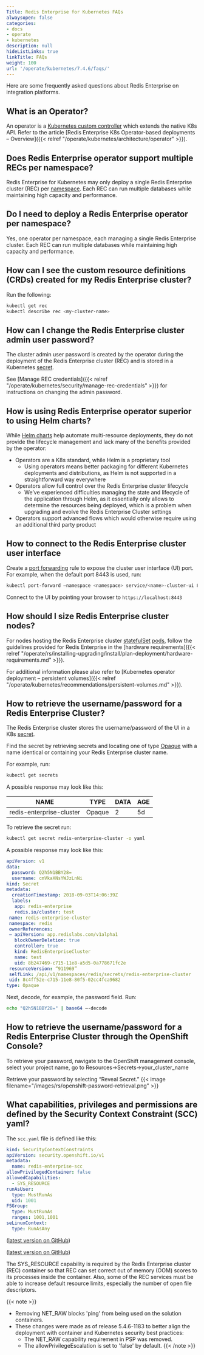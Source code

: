 ```yaml
---
Title: Redis Enterprise for Kubernetes FAQs
alwaysopen: false
categories:
- docs
- operate
- kubernetes
description: null
hideListLinks: true
linkTitle: FAQs
weight: 100
url: '/operate/kubernetes/7.4.6/faqs/'
---
```

Here are some frequently asked questions about Redis Enterprise on integration platforms.

## What is an Operator?

An operator is a [Kubernetes custom controller](https://kubernetes.io/docs/concepts/extend-kubernetes/api-extension/custom-resources#custom-controllers) which extends the native K8s API. Refer to the article [Redis Enterprise K8s Operator-based deployments – Overview]({{< relref "/operate/kubernetes/architecture/operator" >}}).

## Does Redis Enterprise operator support multiple RECs per namespace?

Redis Enterprise for Kubernetes may only deploy a single Redis Enterprise cluster (REC) per [namespace](https://kubernetes.io/docs/concepts/overview/working-with-objects/namespaces/). Each REC can run multiple databases while maintaining high capacity and performance.

## Do I need to deploy a Redis Enterprise operator per namespace?

Yes, one operator per namespace, each managing a single Redis Enterprise cluster.
Each REC can run multiple databases while maintaining high capacity and performance.

## How can I see the custom resource definitions (CRDs) created for my Redis Enterprise cluster?

Run the following:

```sh
kubectl get rec
kubectl describe rec <my-cluster-name>
```

## How can I change the Redis Enterprise cluster admin user password?

The cluster admin user password is created by the operator during the deployment of the Redis Enterprise cluster (REC) and is stored in a Kubernetes [secret](https://kubernetes.io/docs/concepts/configuration/secret/).

See [Manage REC credentials]({{< relref "/operate/kubernetes/security/manage-rec-credentials" >}}) for instructions on changing the admin password.

## How is using Redis Enterprise operator superior to using Helm charts?

While [Helm charts](https://helm.sh/docs/topics/charts/) help automate multi-resource deployments, they do not provide the lifecycle management and lack many of the benefits provided by the operator:

- Operators are a K8s standard, while Helm is a proprietary tool
    - Using operators means better packaging for different Kubernetes deployments and distributions, as Helm is not supported in a straightforward way everywhere
- Operators allow full control over the Redis Enterprise cluster lifecycle
    - We’ve experienced difficulties managing the state and lifecycle of the application through Helm, as it essentially only allows to determine the resources being deployed, which is a problem when upgrading and evolve the Redis Enterprise Cluster settings
- Operators support advanced flows which would otherwise require using an additional third party product

## How to connect to the Redis Enterprise cluster user interface

Create a [port forwarding](https://kubernetes.io/docs/reference/generated/kubectl/kubectl-commands#port-forward) rule to expose the cluster user interface (UI) port. For example, when the default port 8443 is used, run:

```sh
kubectl port-forward –namespace <namespace> service/<name>-cluster-ui 8443:8443
```

Connect to the UI by pointing your browser to `https://localhost:8443`

## How should I size Redis Enterprise cluster nodes?

For nodes hosting the Redis Enterprise cluster [statefulSet](https://kubernetes.io/docs/concepts/workloads/controllers/statefulset/) [pods](https://kubernetes.io/docs/concepts/workloads/pods/), follow the guidelines provided for Redis Enterprise in the [hardware requirements]({{< relref "/operate/rs/installing-upgrading/install/plan-deployment/hardware-requirements.md" >}}).

For additional information please also refer to [Kubernetes operator deployment – persistent volumes]({{< relref "/operate/kubernetes/recommendations/persistent-volumes.md" >}}).

## How to retrieve the username/password for a Redis Enterprise Cluster?

The Redis Enterprise cluster stores the username/password of the UI in a K8s [secret](https://kubernetes.io/docs/concepts/configuration/secret/).

Find the secret by retrieving secrets and locating one of type [Opaque](https://kubernetes.io/docs/concepts/workloads/pods/) with a name identical or containing your Redis Enterprise cluster name.

For example, run:

```sh
kubectl get secrets
```

A possible response may look like this:

| NAME | TYPE | DATA | AGE |
|------|------|------|-----|
| redis-enterprise-cluster | Opaque | 2 | 5d |

To retrieve the secret run:

```sh
kubectl get secret redis-enterprise-cluster -o yaml
```

A possible response may look like this:

```yaml
apiVersion: v1
data:
  password: Q2h5N1BBY28=
  username: cmVkaXNsYWJzLnNi
kind: Secret
metadata:
  creationTimestamp: 2018-09-03T14:06:39Z
  labels:
   app: redis-enterprise
   redis.io/cluster: test
 name: redis-enterprise-cluster
 namespace: redis
 ownerReferences:
 – apiVersion: app.redislabs.com/v1alpha1
   blockOwnerDeletion: true
   controller: true
   kind: RedisEnterpriseCluster
   name: test
   uid: 8b247469-c715-11e8-a5d5-0a778671fc2e
 resourceVersion: “911969”
 selfLink: /api/v1/namespaces/redis/secrets/redis-enterprise-cluster
 uid: 8c4ff52e-c715-11e8-80f5-02cc4fca9682
type: Opaque
```

Next, decode, for example, the password field. Run:

```sh
echo "Q2h5N1BBY28=" | base64 –-decode
```


## How to retrieve the username/password for a Redis Enterprise Cluster through the OpenShift Console?

To retrieve your password, navigate to the OpenShift management console, select your project name, go to Resources->Secrets->your_cluster_name

Retrieve your password by selecting “Reveal Secret.”
{{< image filename="/images/rs/openshift-password-retrieval.png" >}}


## What capabilities, privileges and permissions are defined by the Security Context Constraint (SCC) yaml?

The `scc.yaml` file is defined like this:

```yaml
kind: SecurityContextConstraints
apiVersion: security.openshift.io/v1
metadata:
  name: redis-enterprise-scc
allowPrivilegedContainer: false
allowedCapabilities:
  - SYS_RESOURCE
runAsUser:
  type: MustRunAs
  uid: 1001
FSGroup:
  type: MustRunAs
  ranges: 1001,1001
seLinuxContext:
  type: RunAsAny
```

([latest version on GitHub](https://github.com/RedisLabs/redis-enterprise-k8s-docs/blob/master/openshift/scc.yaml))

([latest version on GitHub](https://github.com/RedisLabs/redis-enterprise-k8s-docs/tags))

The SYS_RESOURCE capability is required by the Redis Enterprise cluster (REC) container so that REC can set correct out of memory (OOM) scores to its processes inside the container.
Also, some of the REC services must be able to increase default resource limits, especially the number of open file descriptors.

{{< note >}}
- Removing NET_RAW blocks 'ping' from being used on the solution containers.
- These changes were made as of release 5.4.6-1183 to better align the deployment with container and Kubernetes security best practices:
    - The NET_RAW capability requirement in PSP was removed.
    - The allowPrivilegeEscalation is set to 'false' by default.
{{< /note >}}
